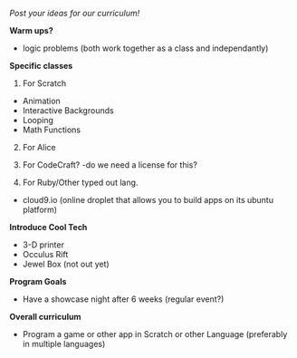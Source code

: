 *Post your ideas for our curriculum!*


**Warm ups?**
  - logic problems (both work together as a class and independantly)

**Specific classes**

1. For Scratch
  - Animation
  - Interactive Backgrounds
  - Looping
  - Math Functions
  
2. For Alice

3. For CodeCraft?
  -do we need a license for this?

4. For Ruby/Other typed out lang.
  - cloud9.io (online droplet that allows you to build apps on its ubuntu platform)

**Introduce Cool Tech**
  - 3-D printer
  - Occulus Rift
  - Jewel Box (not out yet)


**Program Goals**
  - Have a showcase night after 6 weeks (regular event?)



**Overall curriculum**
  - Program a game or other app in Scratch or other Language (preferably in multiple languages)
